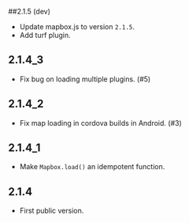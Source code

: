 ##2.1.5 (dev)

* Update mapbox.js to version `2.1.5`.
* Add turf plugin.

## 2.1.4_3

* Fix bug on loading multiple plugins. (#5)

## 2.1.4_2

* Fix map loading in cordova builds in Android. (#3)

## 2.1.4_1

* Make `Mapbox.load()` an idempotent function.

## 2.1.4

* First public version.
